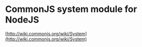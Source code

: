 # CommonJS system module for NodeJS #

[http://wiki.commonjs.org/wiki/System](http://wiki.commonjs.org/wiki/System)

